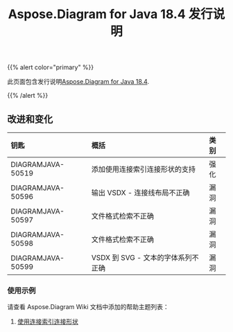 ﻿---
title: Aspose.Diagram for Java 18.4 发行说明
type: docs
weight: 90
url: /zh/java/aspose-diagram-for-java-18-4-release-notes/
---
{{% alert color="primary" %}} 

此页面包含发行说明[Aspose.Diagram for Java 18.4](https://docs.aspose.com/diagram/java/aspose-diagram-for-java-18-4-release-notes/).

{{% /alert %}} 
## **改进和变化**

|**钥匙**|**概括**|**类别**|
|:- |:- |:- |
|DIAGRAMJAVA-50519|添加使用连接索引连接形状的支持|强化|
|DIAGRAMJAVA-50596|输出 VSDX - 连接线布局不正确|漏洞|
|DIAGRAMJAVA-50597|文件格式检索不正确|漏洞|
|DIAGRAMJAVA-50598|文件格式检索不正确|漏洞|
|DIAGRAMJAVA-50599|VSDX 到 SVG - 文本的字体系列不正确|漏洞|
### **使用示例**
请查看 Aspose.Diagram Wiki 文档中添加的帮助主题列表：

1. [使用连接索引连接形状](/diagram/zh/java/use-connection-indexes-to-connect-shapes/)
